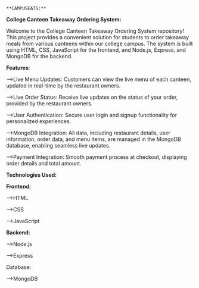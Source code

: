                                                                   **CAMPUSEATS:**

**College Canteen Takeaway Ordering System:**


Welcome to the College Canteen Takeaway Ordering System repository! This project provides a convenient solution for students to order takeaway meals from various canteens within our college campus. The system is built using HTML, CSS, JavaScript for the frontend, and Node.js, Express, and MongoDB for the backend.

**Features**:

-->Live Menu Updates: Customers can view the live menu of each canteen, updated in real-time by the restaurant owners.

-->Live Order Status: Receive live updates on the status of your order, provided by the restaurant owners.

-->User Authentication: Secure user login and signup functionality for personalized experiences.

-->MongoDB Integration: All data, including restaurant details, user information, order data, and menu items, are managed in the MongoDB database, enabling seamless live updates.

-->Payment Integration: Smooth payment process at checkout, displaying order details and total amount.




**Technologies Used:**

**Frontend:**

-->HTML

-->CSS

-->JavaScript

**Backend:**

-->Node.js

-->Express

Database:

-->MongoDB
